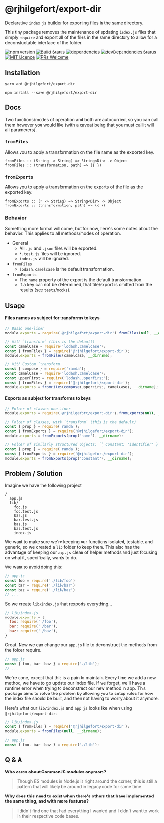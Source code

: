 # @rjhilgefort/export-dir

Declarative `index.js` builder for exporting files in the same directory.

This tiny package removes the maintenance of updating `index.js` files that simply `require` and export all of the files in the same directory to allow for a deconstuctable interface of the folder.

[![npm version](https://badge.fury.io/js/%40rjhilgefort%2Fexport-dir.svg)](https://badge.fury.io/js/%40rjhilgefort%2Fexport-dir)
[![Build Status](https://travis-ci.org/rjhilgefort/export-dir.svg?branch=master)](https://travis-ci.org/rjhilgefort/export-dir)
[![dependencies](https://david-dm.org/rjhilgefort/export-dir.svg)](https://david-dm.org/rjhilgefort/export-dir)
[![devDependencies Status](https://david-dm.org/rjhilgefort/export-dir/dev-status.svg)](https://david-dm.org/rjhilgefort/export-dir?type=dev)
[![MIT Licence](https://badges.frapsoft.com/os/mit/mit.svg?v=103)](https://opensource.org/licenses/mit-license.php)
[![PRs Welcome](https://img.shields.io/badge/PRs-welcome-brightgreen.svg?style=flat)](http://makeapullrequest.com)



## Installation

```
yarn add @rjhilgefort/export-dir
```
```
npm install --save @rjhilgefort/export-dir
```



## Docs

Two functions/modes of operation and both are autocurried, so you can call them however you would like (with a caveat being that you must call it will all parameters).

### `fromFiles`

Allows you to apply a transformation on the file name as the exported key.

```
fromFiles :: (String -> String) => String<Dir> -> Object
fromFiles :: (transformation, path) => ({ })
```

### `fromExports`

Allows you to apply a transformation on the exports of the file as the exported key.

```
fromExports :: (* -> String) => String<Dir> -> Object
fromExports :: (transformation, path) => ({ })
```

### Behavior

Something more formal will come, but for now, here's some notes about the behavior. This applies to all methods/modes of operation.

- General
   - All `.js` and `.json` files will be exported.
   - `*.test.js` files will be ignored.
   - `index.js` will be ignored.
- `fromFiles`
   - `lodash.camelcase` is the default transformation.
- `fromExports`
   - The `name` property of the export is the default transformation.
   - If a key can not be determined, that file/export is omitted from the results (see `tests`/`mocks`).



## Usage

#### Files names as subject for transforms to keys

```js
// Basic one-liner
module.exports = require('@rjhilgefort/export-dir').fromFiles(null, __dirname);

// With `transform` (this is the default)
const camelCase = require('lodash.camelcase');
const { fromFiles } = require('@rjhilgefort/export-dir');
module.exports = fromFiles(camelcase, __dirname);

// With Custom `transform`
const { compose } = require('ramda');
const camelCase = require('lodash.camelcase');
const upperFirst = require('lodash.upperfirst');
const { fromFiles } = require('@rjhilgefort/export-dir');
module.exports = fromFiles(compose(upperFirst, camelCase), __dirname);
```

#### Exports as subject for transforms to keys


```js
// Folder of classes one-liner
module.exports = require('@rjhilgefort/export-dir').fromExports(null, __dirname);

// Folder of classes, with `transform` (this is the default)
const { prop } = require('ramda');
const { fromExports } = require('@rjhilgefort/export-dir');
module.exports = fromExports(prop('name'), __dirname);

// Folder of similarly structured objects: `{ constant: 'identifier' }`
const { prop } = require('ramda');
const { fromExports } = require('@rjhilgefort/export-dir');
module.exports = fromExports(prop('constant'), __dirname);
```



## Problem / Solution

Imagine we have the following project.

```
/
  app.js
  lib/
    foo.js
    foo.test.js
    bar.js
    bar.test.js
    baz.js
    baz.test.js
    index.js
```

We want to make sure we're keeping our functions isolated, testable, and generic, so we created a `lib` folder to keep them. This also has the advantage of keeping our `app.js` clean of helper methods and just focusing on what it, specifically, wants to do.

We want to avoid doing this:

```js
// app.js
const foo = require('./lib/foo')
const bar = require('./lib/bar')
const baz = require('./lib/baz')
// ...
```

So we create `lib/index.js` that rexports everything...

```js
// lib/index.js
module.exports = {
  foo: require('./foo'),
  bar: require('./bar'),
  baz: require('./baz'),
}
```

Great. New we can change our `app.js` file to deconstruct the methods from the folder require.

```js
// app.js
const { foo, bar, baz } = require('./lib');
// ...
```

We're done, except that this is a pain to maintain. Every time we add a new method, we have to go update our index file. If we forget, we'll have a runtime error when trying to deconstruct our new method in app. This package aims to solve the problem by allowing you to setup rules for how the index file should be built, and then not having to worry about it anymore.

Here's what our `lib/index.js` and `app.js` looks like when using `@rjhilgefort/export-dir`:

```js
// lib/index.js
const { fromFiles } = require('@rjhilgefort/export-dir');
module.exports = fromFiles(null, __dirname);

// app.js
const { foo, bar, baz } = require('./lib');
```



## Q & A

**Who cares about CommonJS modules anymore?**
> Though ES modules in Node.js is right around the corner, this is still a pattern that will likely be around in legacy code for some time.

**Why does this need to exist when there's others that have implemented the same thing, and with more features?**
> I didn't find one that had everything I wanted and I didn't want to work in their respective code bases.
